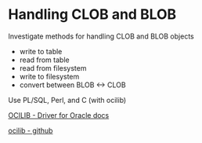 
Handling CLOB and BLOB
======================

Investigate methods for handling CLOB and BLOB objects

- write to table
- read from table
- read from filesystem
- write to filesystem
- convert between BLOB <-> CLOB

Use PL/SQL, Perl, and C (with ocilib)

  [OCILIB - Driver for Oracle docs](https://vrogier.github.io/ocilib/doc/)

  [ocilib - github](https://github.com/vrogier/ocilib)


